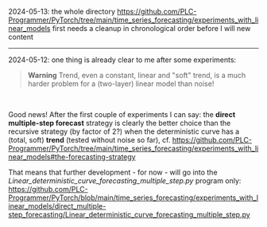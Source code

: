 2024-05-13: the whole directory https://github.com/PLC-Programmer/PyTorch/tree/main/time_series_forecasting/experiments_with_linear_models first needs a cleanup in chronological order before I will new content

---

2024-05-12: one thing is already clear to me after some experiments:

> **Warning**
Trend, even a constant, linear and "soft" trend, is a much harder problem for a (two-layer) linear model than noise!

<br/>

Good news! After the first couple of experiments I can say: the **direct multiple-step forecast** strategy is clearly the better choice than the recursive strategy (by factor of 2?) when the deterministic curve has a (total, soft) **trend** (tested without noise so far), cf. https://github.com/PLC-Programmer/PyTorch/tree/main/time_series_forecasting/experiments_with_linear_models#the-forecasting-strategy

That means that further development - for now - will go into the *Linear_deterministic_curve_forecasting_multiple_step.py* program only: https://github.com/PLC-Programmer/PyTorch/blob/main/time_series_forecasting/experiments_with_linear_models/direct_multiple-step_forecasting/Linear_deterministic_curve_forecasting_multiple_step.py
